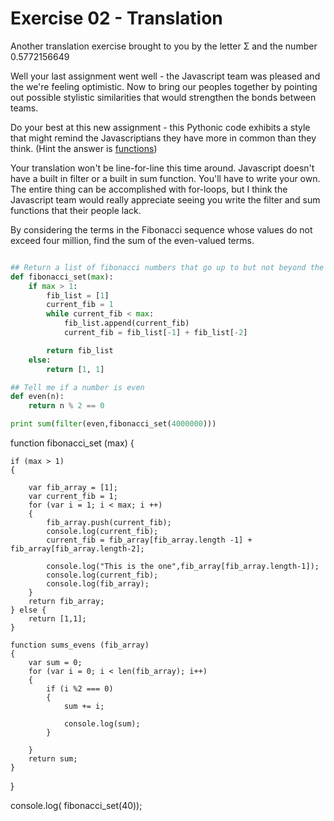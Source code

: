 Exercise 02 - Translation
=========================

Another translation exercise brought to you by the letter Σ and the number 0.5772156649

Well your last assignment went well - the Javascript team was pleased and the we're feeling optimistic. Now to bring our peoples together by pointing out possible stylistic similarities that would strengthen the bonds between teams.

Do your best at this new assignment - this Pythonic code exhibits a style that might remind the Javascriptians they have more in common than they think. (Hint the answer is [functions](https://github.com/hackbrightacademy/Javascript1/blob/master/function.md)) 

Your translation won't be line-for-line this time around. Javascript doesn't have a built in filter or a built in sum function. You'll have to write your own. 
The entire thing can be accomplished with for-loops, but I think the Javascript team would really appreciate seeing you write the filter and sum functions that their people lack.


By considering the terms in the Fibonacci sequence whose values do not exceed four million, find the sum of the even-valued terms.

```python

## Return a list of fibonacci numbers that go up to but not beyond the maximum number provided
def fibonacci_set(max):
	if max > 1:
		fib_list = [1]
		current_fib = 1
		while current_fib < max:
			fib_list.append(current_fib)
			current_fib = fib_list[-1] + fib_list[-2]

		return fib_list
	else:
		return [1, 1]

## Tell me if a number is even
def even(n):
    return n % 2 == 0

print sum(filter(even,fibonacci_set(4000000)))

```

function fibonacci_set (max) {
    
    if (max > 1) 
    {

        var fib_array = [1];
        var current_fib = 1;
        for (var i = 1; i < max; i ++)
        {
            fib_array.push(current_fib);
            console.log(current_fib);
            current_fib = fib_array[fib_array.length -1] + fib_array[fib_array.length-2];
            
            console.log("This is the one",fib_array[fib_array.length-1]);
            console.log(current_fib);
            console.log(fib_array);
        }
        return fib_array;
    } else {
        return [1,1];
    }

    function sums_evens (fib_array) 
    {
        var sum = 0;
        for (var i = 0; i < len(fib_array); i++)
        {
            if (i %2 === 0) 
            {
                sum += i;

                console.log(sum);
            }
    
        }
        return sum;
    }
}

console.log( fibonacci_set(40));
